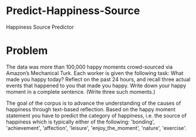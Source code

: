 # Predict-Happiness-Source
Happiness Source Predictor 
# Problem
The data was more than 100,000 happy moments crowd-sourced via Amazon’s Mechanical Turk. Each worker is given the following task: What made you happy today? Reflect on the past 24 hours, and recall three actual events that happened to you that made you happy. Write down your happy moment in a complete sentence. (Write three such moments.)

The goal of the corpus is to advance the understanding of the causes of happiness through text-based reflection. Based on the happy moment statement you have to predict the category of happiness, i.e. the source of happiness which is typically either of the following: 'bonding', 'achievement', 'affection', 'leisure', 'enjoy_the_moment', 'nature', 'exercise'.
